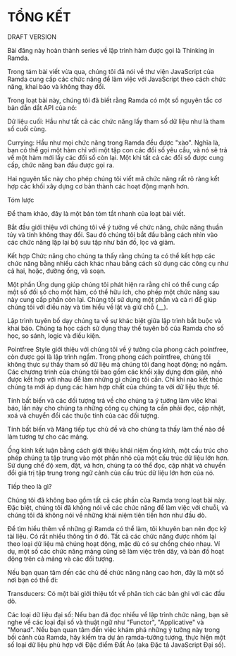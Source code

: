 # TỔNG KẾT

DRAFT VERSION

Bài đăng này hoàn thành series về lập trình hàm được gọi là Thinking in  Ramda.

Trong tám bài viết vừa qua, chúng tôi đã nói về thư viện JavaScript của Ramda cung cấp các chức năng để làm việc với JavaScript theo cách chức năng, khai báo và không thay đổi.

Trong loạt bài này, chúng tôi đã biết rằng Ramda có một số nguyên tắc cơ bản dẫn dắt API của nó:

Dữ liệu cuối: Hầu như tất cả các chức năng lấy tham số dữ liệu như là tham số cuối cùng.

Currying: Hầu như mọi chức năng trong Ramda đều được "xào". Nghĩa là, bạn có thể gọi một hàm chỉ với một tập con các đối số yêu cầu, và nó sẽ trả về một hàm mới lấy các đối số còn lại. Một khi tất cả các đối số được cung cấp, chức năng ban đầu được gọi ra.

Hai nguyên tắc này cho phép chúng tôi viết mã chức năng rất rõ ràng kết hợp các khối xây dựng cơ bản thành các hoạt động mạnh hơn.

Tóm lược

Để tham khảo, đây là một bản tóm tắt nhanh của loạt bài viết.

Bắt đầu giới thiệu với chúng tôi về ý tưởng về chức năng, chức năng thuần túy và tính không thay đổi. Sau đó chúng tôi bắt đầu bằng cách nhìn vào các chức năng lặp lại bộ sưu tập như bản đồ, lọc và giảm.

Kết hợp Chức năng cho chúng ta thấy rằng chúng ta có thể kết hợp các chức năng bằng nhiều cách khác nhau bằng cách sử dụng các công cụ như cả hai, hoặc, đường ống, và soạn.

Một phần Ứng dụng giúp chúng tôi phát hiện ra rằng chỉ có thể cung cấp một số đối số cho một hàm, có thể hữu ích, cho phép một chức năng sau này cung cấp phần còn lại. Chúng tôi sử dụng một phần và cà ri để giúp chúng tôi với điều này và tìm hiểu về lật và giữ chỗ \(\_\_\).

Lập trình tuyên bố dạy chúng ta về sự khác biệt giữa lập trình bắt buộc và khai báo. Chúng ta học cách sử dụng thay thế tuyên bố của Ramda cho số học, so sánh, logic và điều kiện.

Pointfree Style giới thiệu với chúng tôi về ý tưởng của phong cách pointfree, còn được gọi là lập trình ngầm. Trong phong cách pointfree, chúng tôi không thực sự thấy tham số dữ liệu mà chúng tôi đang hoạt động; nó ngầm. Các chương trình của chúng tôi bao gồm các khối xây dựng đơn giản, nhỏ được kết hợp với nhau để làm những gì chúng tôi cần. Chỉ khi nào kết thúc chúng ta mới áp dụng các hàm hợp chất của chúng ta với dữ liệu thực tế.

Tính bất biến và các đối tượng trả về cho chúng ta ý tưởng làm việc khai báo, lần này cho chúng ta những công cụ chúng ta cần phải đọc, cập nhật, xoá và chuyển đổi các thuộc tính của các đối tượng.

Tính bất biến và Mảng tiếp tục chủ đề và cho chúng ta thấy làm thế nào để làm tương tự cho các mảng.

Ống kính kết luận bằng cách giới thiệu khái niệm ống kính, một cấu trúc cho phép chúng ta tập trung vào một phần nhỏ của một cấu trúc dữ liệu lớn hơn. Sử dụng chế độ xem, đặt, và hơn, chúng ta có thể đọc, cập nhật và chuyển đổi giá trị tập trung trong ngữ cảnh của cấu trúc dữ liệu lớn hơn của nó.

Tiếp theo là gì?

Chúng tôi đã không bao gồm tất cả các phần của Ramda trong loạt bài này. Đặc biệt, chúng tôi đã không nói về các chức năng để làm việc với chuỗi, và chúng tôi đã không nói về những khái niệm tiên tiến hơn như đầu dò.

Để tìm hiểu thêm về những gì Ramda có thể làm, tôi khuyên bạn nên đọc kỹ tài liệu. Có rất nhiều thông tin ở đó. Tất cả các chức năng được nhóm lại theo loại dữ liệu mà chúng hoạt động, mặc dù có sự chồng chéo nhau. Ví dụ, một số các chức năng mảng cũng sẽ làm việc trên dây, và bản đồ hoạt động trên cả mảng và các đối tượng.

Nếu bạn quan tâm đến các chủ đề chức năng nâng cao hơn, đây là một số nơi bạn có thể đi:

Transducers: Có một bài giới thiệu tốt về phân tích các bản ghi với các đầu dò.

Các loại dữ liệu đại số: Nếu bạn đã đọc nhiều về lập trình chức năng, bạn sẽ nghe về các loại đại số và thuật ngữ như "Functor", "Applicative" và "Monad". Nếu bạn quan tâm đến việc khám phá những ý tưởng này trong bối cảnh của Ramda, hãy kiểm tra dự án ramda-tưởng tượng, thực hiện một số loại dữ liệu phù hợp với Đặc điểm Đất Ảo \(aka Đặc tả JavaScript Đại số\).

